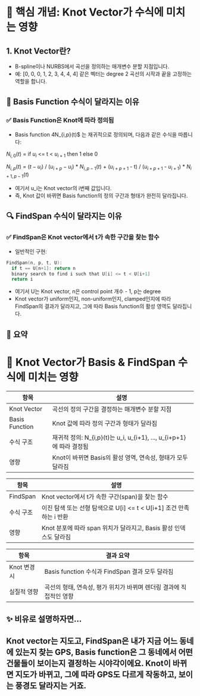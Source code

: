 # 🎯 핵심 개념: Knot Vector가 수식에 미치는 영향
## 1. Knot Vector란?
- B-spline이나 NURBS에서 곡선을 정의하는 매개변수 분할 지점입니다.
- 예: [0, 0, 0, 1, 2, 3, 4, 4, 4] 같은 벡터는 degree 2 곡선의 시작과 끝을 고정하는 역할을 합니다.

## 📐 Basis Function 수식이 달라지는 이유
### ✅ Basis Function은 Knot에 따라 정의됨
- Basis function 4N_{i,p}(t)$ 는 재귀적으로 정의되며, 다음과 같은 수식을 따릅니다:


$N_{i,0}(t)$ = 
  if $u_i$ <= t < $u_{i+1}$ then 1
  else 0

$N_{i,p}(t)$ = 
  $(t - u_i)$ / $(u_{i+p} - u_i)$ * $N_{i,p-1}(t)$ +
  ($u_{i+p+1}$ - t) / ($u_{i+p+1}$ - $u_{i+1}$) * $N_{i+1,p-1}(t)$



- 여기서 u_i는 Knot vector의 i번째 값입니다.
- 즉, Knot 값이 바뀌면 Basis function의 정의 구간과 형태가 완전히 달라집니다.

## 🔍 FindSpan 수식이 달라지는 이유
### ✅ FindSpan은 Knot vector에서 t가 속한 구간을 찾는 함수
- 일반적인 구현:

```cpp
FindSpan(n, p, t, U):
  if t == U[n+1]: return n
  binary search to find i such that U[i] <= t < U[i+1]
  return i
```

- 여기서 U는 Knot vector, n은 control point 개수 - 1, p는 degree
- Knot vector가 uniform인지, non-uniform인지, clamped인지에 따라
FindSpan의 결과가 달라지고, 그에 따라 Basis function의 활성 영역도 달라집니다.

## 🧠 요약
# 📐 Knot Vector가 Basis & FindSpan 수식에 미치는 영향

| 항목           | 설명                                                                 |
|----------------|----------------------------------------------------------------------|
| Knot Vector    | 곡선의 정의 구간을 결정하는 매개변수 분할 지점                        |
| Basis Function | Knot 값에 따라 정의 구간과 형태가 달라짐                              |
| 수식 구조      | 재귀적 정의: N_{i,p}(t)는 u_i, u_{i+1}, ..., u_{i+p+1}에 따라 결정됨   |
| 영향           | Knot이 바뀌면 Basis의 활성 영역, 연속성, 형태가 모두 달라짐            |


| 항목           | 설명                                                                 |
|----------------|----------------------------------------------------------------------|
| FindSpan       | Knot vector에서 t가 속한 구간(span)을 찾는 함수                       |
| 수식 구조      | 이진 탐색 또는 선형 탐색으로 U[i] <= t < U[i+1] 조건 만족하는 i 반환   |
| 영향           | Knot 분포에 따라 span 위치가 달라지고, Basis 활성 인덱스도 달라짐      |


| 항목           | 결과 요약                                                            |
|----------------|----------------------------------------------------------------------|
| Knot 변경 시   | Basis function 수식과 FindSpan 결과 모두 달라짐                       |
| 실질적 영향    | 곡선의 형태, 연속성, 평가 위치가 바뀌며 렌더링 결과에 직접적인 영향    |



## ✨ 비유로 설명하자면…
Knot vector는 지도고,
FindSpan은 내가 지금 어느 동네에 있는지 찾는 GPS,
Basis function은 그 동네에서 어떤 건물들이 보이는지 결정하는 시야각이에요.
Knot이 바뀌면 지도가 바뀌고, 그에 따라 GPS도 다르게 작동하고, 보이는 풍경도 달라지는 거죠.
---
